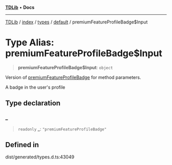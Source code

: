 [**TDLib**](../../../../../../README.md) • **Docs**

***

[TDLib](../../../../../../modules.md) / [index](../../../../../README.md) / [types](../../../README.md) / [default](../README.md) / premiumFeatureProfileBadge$Input

# Type Alias: premiumFeatureProfileBadge$Input

> **premiumFeatureProfileBadge$Input**: `object`

Version of [premiumFeatureProfileBadge](premiumFeatureProfileBadge.md) for method parameters.

A badge in the user's profile

## Type declaration

### \_

> `readonly` **\_**: `"premiumFeatureProfileBadge"`

## Defined in

dist/generated/types.d.ts:43049
